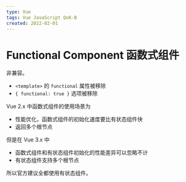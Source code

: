 ```yaml
---
type: Vue
tags: Vue JavaScript QoK-B
created: 2022-02-01
---
```


# Functional Component 函数式组件

非兼容。

- `<template>` 的 `functional` 属性被移除
- `{ functional: true }` 选项被移除

Vue 2.x 中函数式组件的使用场景为

- 性能优化，函数式组件的初始化速度要比有状态组件快
- 返回多个根节点

但是在 Vue 3.x 中

- 函数式组件和有状态组件初始化的性能差异可以忽略不计
- 有状态组件支持多个根节点

所以官方建议全都使用有状态组件。
